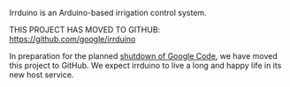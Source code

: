 Irrduino is an Arduino-based irrigation control system.

THIS PROJECT HAS MOVED TO GITHUB:
https://github.com/google/irrduino

In preparation for the planned [shutdown of Google Code](http://google-opensource.blogspot.co.uk/2015/03/farewell-to-google-code.html), we have moved this project to GitHub. We expect irrduino to live a long and happy life in its new host service.